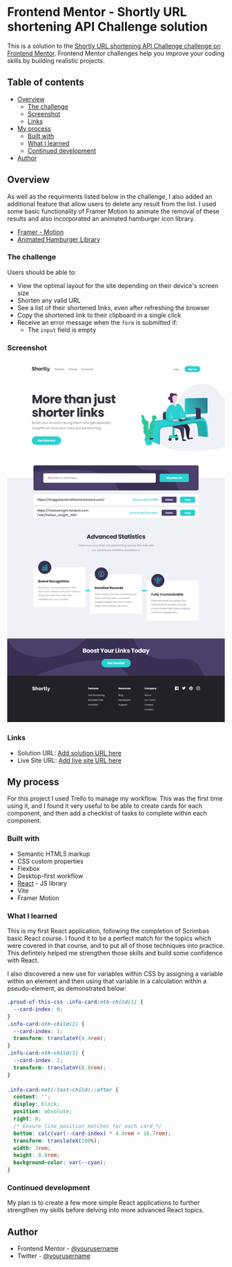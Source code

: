 # Frontend Mentor - Shortly URL shortening API Challenge solution

This is a solution to the [Shortly URL shortening API Challenge challenge on Frontend Mentor](https://www.frontendmentor.io/challenges/url-shortening-api-landing-page-2ce3ob-G). Frontend Mentor challenges help you improve your coding skills by building realistic projects.

## Table of contents

- [Overview](#overview)
  - [The challenge](#the-challenge)
  - [Screenshot](#screenshot)
  - [Links](#links)
- [My process](#my-process)
  - [Built with](#built-with)
  - [What I learned](#what-i-learned)
  - [Continued development](#continued-development)
- [Author](#author)

## Overview

As well as the requirments listed below in the challenge, I also added an additional feature that allow users to delete any result from the list. I used some basic functionality of Framer Motion to animate the removal of these results and also incorporated an animated hamburger icon library.

- [Framer - Motion](https://www.framer.com/motion/)
- [Animated Hamburger Library](https://hamburger-react.netlify.app/)

### The challenge

Users should be able to:

- View the optimal layout for the site depending on their device's screen size
- Shorten any valid URL
- See a list of their shortened links, even after refreshing the browser
- Copy the shortened link to their clipboard in a single click
- Receive an error message when the `form` is submitted if:
  - The `input` field is empty

### Screenshot

![](./src/assets/imgs/shortly-screenshot.png)

### Links

- Solution URL: [Add solution URL here](https://your-solution-url.com)
- Live Site URL: [Add live site URL here](https://your-live-site-url.com)

## My process

For this project I used Trello to manage my workflow. This was the first time using it, and I found it very useful to be able to create cards for each component, and then add a checklist of tasks to complete within each component.

### Built with

- Semantic HTML5 markup
- CSS custom properties
- Flexbox
- Desktop-first workflow
- [React](https://reactjs.org/) - JS library
- Vite
- Framer Motion

### What I learned

This is my first React application, following the completion of Scrimbas basic React course. I found it to be a perfect match for the topics which were covered in that course, and to put all of those techniques into practice. This defintely helped me strengthen those skills and build some confidence with React.

I also discovered a new use for variables within CSS by assigning a variable within an element and then using that variable in a calculation within a pseudo-element, as demonstrated below:

```css
.proud-of-this-css .info-card:nth-child(1) {
  --card-index: 0;
}
.info-card:nth-child(2) {
  --card-index: 1;
  transform: translateY(4.4rem);
}
.info-card:nth-child(3) {
  --card-index: 2;
  transform: translateY(8.8rem);
}

.info-card:not(:last-child)::after {
  content: '';
  display: block;
  position: absolute;
  right: 0;
  /* Ensure line position matches for each card */
  bottom: calc(var(--card-index) * 4.4rem + 10.7rem);
  transform: translateX(100%);
  width: 3rem;
  height: 0.8rem;
  background-color: var(--cyan);
}
```

### Continued development

My plan is to create a few more simple React applications to further strengthen my skills before delving into more advanced React topics.

## Author

- Frontend Mentor - [@yourusername](https://www.frontendmentor.io/profile/yourusername)
- Twitter - [@yourusername](https://www.twitter.com/yourusername)
